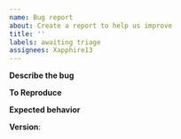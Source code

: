 ```yaml
---
name: Bug report
about: Create a report to help us improve
title: ''
labels: awaiting triage
assignees: Xapphire13
---
```


**Describe the bug**
<!-- A clear and concise description of what the bug is -->

**To Reproduce**
<!--
  - Add clear steps to reproduce the behavior
  - Fork a copy of https://repl.it/repls/TurboVacantEvaluations#index.ts and write a minimal
    repo of the bug. Paste a link to the sandbox to this issue
  -->

**Expected behavior**
<!-- A clear and concise description of what you expected to happen -->

**Version**:
